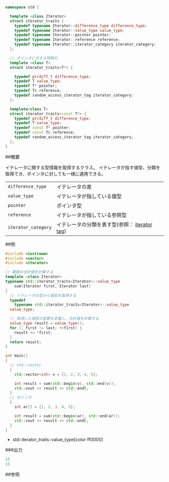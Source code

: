 ```cpp
namespace std {

  template <class Iterator>
  struct iterator_traits {
    typedef typename Iterator::difference_type difference_type;
    typedef typename Iterator::value_type value_type;
    typedef typename Iterator::pointer pointer;
    typedef typename Iterator::reference reference;
    typedef typename Iterator::iterator_category iterator_category;
  };

  // ポインタに対する特殊化
  template <class T>
  struct iterator_traits<T*> {

    typedef ptrdiff_t difference_type;
    typedef T value_type;
    typedef T* pointer;
    typedef T& reference;
    typedef random_access_iterator_tag iterator_category;
  };

  template<class T>
  struct iterator_traits<const T*> {
    typedef ptrdiff_t difference_type;
    typedef T value_type;
    typedef const T* pointer;
    typedef const T& reference;
    typedef random_access_iterator_tag iterator_category;
  };
}
```

##概要

イテレータに関する型情報を取得するクラス。
イテレータが指す値型、分類を取得でき、ポインタに対しても一様に適用できる。


| | |
|--------------------------------|---------------------------------------------------------------------------------------------------------------------------------------------------|
| `difference_type` | イテレータの差 |
| `value_type` | イテレータが指している値型 |
| `pointer` | ポインタ型 |
| `reference` | イテレータが指している参照型 |
| `iterator_category` | イテレータの分類を表す型(参照： [iterator tag](/reference/iterator/iterator_tag)) |


##例

```cpp
#include <iostream>
#include <vector>
#include <iterator>

// 範囲の合計値を計算する
template <class Iterator>
typename std::iterator_traits<Iterator>::value_type
    sum(Iterator first, Iterator last)
{
  // イテレータの型から値型を取得する
  typedef
    typename std::iterator_traits<Iterator>::value_type
  value_type;

  // 取得した値型の変数を定義し、合計値を計算する
  value_type result = value_type();
  for (; first != last; ++first) {
    result += *first;
  }
  return result;
}

int main()
{
  // std::vector
  {
    std::vector<int> v = {1, 2, 3, 4, 5};

    int result = sum(std::begin(v), std::end(v));
    std::cout << result << std::endl;
  }
  // ポインタ
  {
    int ar[] = {1, 2, 3, 4, 5};

    int result = sum(std::begin(ar), std::end(ar));
    std::cout << result << std::endl;
  }
}
```
* std::iterator_traits<Iterator>::value_type[color ff0000]

###出力

```cpp
15
15
```

##参照


